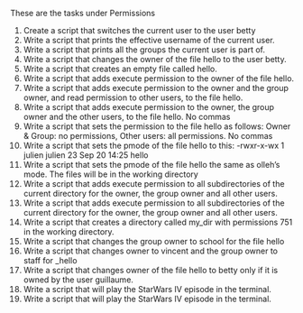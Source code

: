 These are the tasks under Permissions
1. Create a script that switches the current user to the user betty
2. Write a script that prints the effective username of the current user.
3. Write a script that prints all the groups the current user is part of.
4. Write a script that changes the owner of the file hello to the user betty.
5. Write a script that creates an empty file called hello.
5. Write a script that adds execute permission to the owner of the file hello.
6. Write a script that adds execute permission to the owner and the group owner, and read permission to other users, to the file hello.
7. Write a script that adds execute permission to the owner, the group owner and the other users, to the file hello. No commas
8. Write a script that sets the permission to the file hello as follows: Owner & Group: no permissions, Other users: all permissions. No commas
8. Write a script that sets the pmode of the file hello to this: -rwxr-x-wx 1 julien julien 23 Sep 20 14:25 hello
8. Write a script that sets the pmode of the file hello the same as olleh’s mode. The files will be in the working directory
11. Write a script that adds execute permission to all subdirectories of the current directory for the owner, the group owner and all other users.
11. Write a script that adds execute permission to all subdirectories of the current directory for the owner, the group owner and all other users.
12. Write a script that creates a directory called my_dir with permissions 751 in the working directory.
12. Write a script that changes the group owner to school for the file hello
14. Write a script that changes owner to vincent and the group owner to staff for _hello
14. Write a script that changes owner of the file hello to betty only if it is owned by the user guillaume.
14. Write a script that will play the StarWars IV episode in the terminal.
14. Write a script that will play the StarWars IV episode in the terminal.

